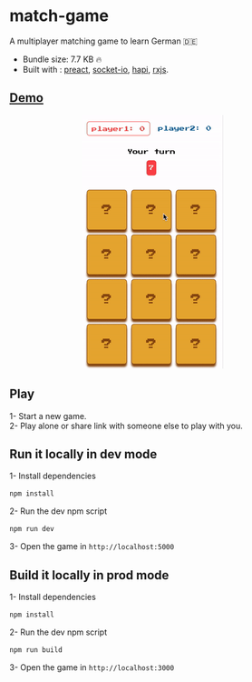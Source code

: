 # match-game

A multiplayer matching game to learn German 🇩🇪

- Bundle size: 7.7 KB 🔥
- Built with : [preact](https://github.com/developit/preact), [socket-io](https://github.com/socketio/socket.io), [hapi](https://github.com/hapijs/hapi), [rxjs](https://github.com/ReactiveX/rxjs).


## [Demo](https://server-ehfrrwrwut.now.sh/)

<p align="center">
<img src="./demo.gif" alt="demo video" />
</p>

## Play
1- Start a new game.  
2- Play alone or share link with someone else to play with you.  

## Run it locally in dev mode
1- Install dependencies

``` bash
npm install
```

2- Run the dev npm script
``` bash
npm run dev
```

3- Open the game in `http://localhost:5000`

## Build it locally in prod mode
1- Install dependencies

``` bash
npm install
```

2- Run the dev npm script
``` bash
npm run build
```

3- Open the game in `http://localhost:3000`